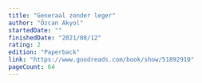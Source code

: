 ```yaml
---
title: "Generaal zonder leger"
author: "Özcan Akyol"
startedDate: ""
finishedDate: "2021/08/12"
rating: 2
edition: "Paperback"
link: "https://www.goodreads.com/book/show/51892910"
pageCount: 64
---
```



